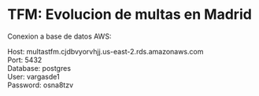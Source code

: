 # TFM: Evolucion de multas en Madrid

Conexion a base de datos AWS:

Host: multastfm.cjdbvyorvhjj.us-east-2.rds.amazonaws.com  
Port: 5432  
Database: postgres  
User: vargasde1  
Password: osna8tzv  
